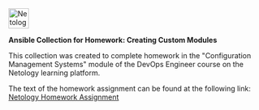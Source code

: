<img src="https://avatars.githubusercontent.com/u/25052038?s=200&v=4" alt="Netology" width="40" height="40">

**Ansible Collection for Homework: Creating Custom Modules**

This collection was created to complete homework in the "Configuration Management Systems" module of the DevOps Engineer course on the Netology learning platform.

The text of the homework assignment can be found at the following link:  
[Netology Homework Assignment](https://github.com/Nightnek/ansible-06-module_hw/)
